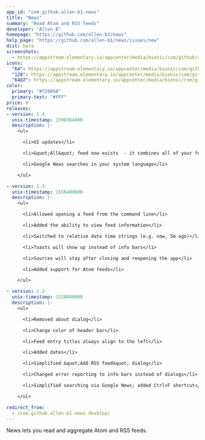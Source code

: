 ```yaml
---
app_id: "com.github.allen-b1.news"
title: "News"
summary: "Read Atom and RSS feeds"
developer: "Allen B"
homepage: "https://github.com/allen-b1/news"
help_page: "https://github.com/allen-b1/news/issues/new"
dist: hera
screenshots:
  - https://appstream.elementary.io/appcenter/media/bionic/com/github/allen-b1.news/BF795BB55B926620608EF23FEBE2CCAF/screenshots/image-1_orig.png
icons:
  "64": https://appstream.elementary.io/appcenter/media/bionic/com/github/allen-b1.news/BF795BB55B926620608EF23FEBE2CCAF/icons/64x64/com.github.allen-b1.news_com.github.allen-b1.news.png
  "128": https://appstream.elementary.io/appcenter/media/bionic/com/github/allen-b1.news/BF795BB55B926620608EF23FEBE2CCAF/icons/128x128/com.github.allen-b1.news_com.github.allen-b1.news.png
  "64@2": https://appstream.elementary.io/appcenter/media/bionic/com/github/allen-b1.news/BF795BB55B926620608EF23FEBE2CCAF/icons/64x64@2/com.github.allen-b1.news_com.github.allen-b1.news.png
color:
  primary: "#f20050"
  primary-text: "#FFF"
price: 0
releases:
- version: 1.4
  unix-timestamp: 1590364800
  description: |-
    <ul>

      <li>UI updates</li>

      <li>&quot;All&quot; feed now exists  - it combines all of your feeds into one</li>

      <li>Google News searches in your system language</li>

    </ul>

- version: 1.3
  unix-timestamp: 1556409600
  description: |-
    <ul>

      <li>Allowed opening a feed from the command line</li>

      <li>Added the ability to view feed information</li>

      <li>Switched to relative date time strings (e.g. now, 5m ago)</li>

      <li>Toasts will show up instead of info bars</li>

      <li>Sources will stay after closing and reopening the app</li>

      <li>Added support for Atom feeds</li>

    </ul>

- version: 1.2
  unix-timestamp: 1528848000
  description: |-
    <ul>

      <li>Removed about dialog</li>

      <li>Change color of header bar</li>

      <li>Feed entry titles always align to the left</li>

      <li>Added dates</li>

      <li>Simplified &quot;Add RSS feed&quot; dialog</li>

      <li>Changed error reporting to info bars instead of dialogs</li>

      <li>Simplified searching via Google News; added Ctrl+F shortcut</li>

    </ul>

redirect_from:
  - /com.github.allen-b1.news.desktop/
---
```

<p>News lets you read and aggregate Atom and RSS feeds.</p>
